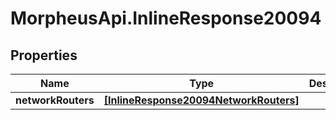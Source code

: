 # MorpheusApi.InlineResponse20094

## Properties

Name | Type | Description | Notes
------------ | ------------- | ------------- | -------------
**networkRouters** | [**[InlineResponse20094NetworkRouters]**](InlineResponse20094NetworkRouters.md) |  | [optional] 


